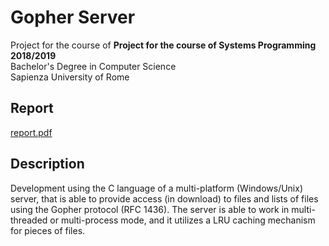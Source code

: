 # Gopher Server
Project for the course of **Project for the course of Systems Programming 2018/2019**\
Bachelor's Degree in Computer Science\
Sapienza University of Rome

## Report

[report.pdf](https://github.com/gfgb/gopher_server/files/7925659/report.pdf)

## Description
Development using the C language of a multi-platform (Windows/Unix) server, that is able to provide access (in download) to files and lists of files using the Gopher protocol (RFC 1436).
The server is able to work in multi-threaded or multi-process mode, and it utilizes a LRU caching mechanism for pieces of files.
